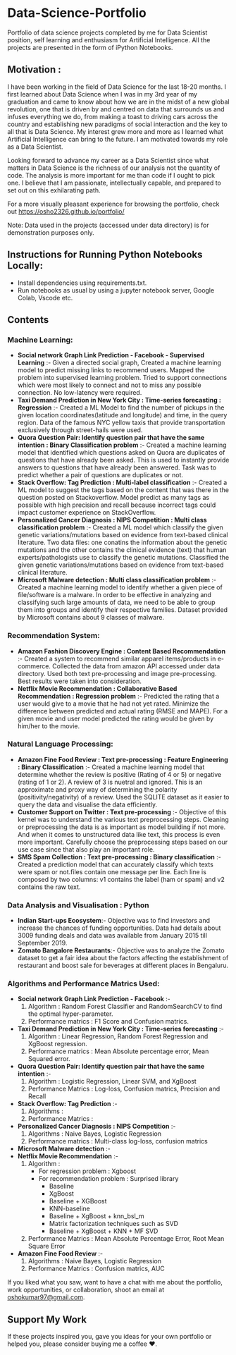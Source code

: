 # Data-Science-Portfolio
Portfolio of data science projects completed by me for Data Scientist position, self learning and enthusiasm for Artificial Intelligence. All the projects are presented in the form of iPython Notebooks.

## Motivation : 
I have been working in the field of Data Science for the last 18-20 months. I first learned about Data Science when I was in my 3rd year of my graduation and came to know about how we are in the midst of a new global revolution, one that is driven by and centred on data that surrounds us and infuses everything we do, from making a toast to driving cars across the country and establishing new paradigms of social interaction and the key to all that is Data Science. My interest grew more and more as I learned what Artificial Intelligence can bring to the future. I am motivated towards my role as a Data Scientist.

Looking forward to advance my career as a Data Scientist since what matters in Data Science is the richness of our analysis not the quantity of code. The analysis is more important for me than code if I ought to pick one. I believe that I am passionate, intellectually capable, and prepared to set out on this exhilarating path.

For a more visually pleasant experience for browsing the portfolio, check out 
https://osho2326.github.io/portfolio/

Note: Data used in the projects (accessed under data directory) is for demonstration purposes only.

## Instructions for Running Python Notebooks Locally:

- Install dependencies using requirements.txt.
- Run notebooks as usual by using a jupyter notebook server, Google Colab, Vscode etc.

## Contents

### Machine Learning:

- **Social network Graph Link Prediction - Facebook - Supervised Learning** :- Given a directed social graph, Created a machine learning model to predict missing links to recommend users. Mapped the problem into supervised learning problem. Tried to support connections which were most likely to connect and not to miss any possible connection. No low-latency were required.
- **Taxi Demand Prediction in New York City : Time-series forecasting : Regression** :-  Created a ML Model to find the number of pickups in the given location coordinates(latitude and longitude) and time, in the query region. Data of the famous NYC yellow taxis that provide transportation exclusively through street-hails were used.
- **Quora Question Pair: Identify question pair that have the same intention : Binary Classification problem** :- Created a machine learning model that identified which questions asked on Quora are duplicates of questions that have already been asked. This is used to instantly provide answers to questions that have already been answered. Task was to predict whether a pair of questions are duplicates or not.
- **Stack Overflow: Tag Prediction : Multi-label classification** :- Created a ML model to suggest the tags based on the content that was there in the question posted on Stackoverflow. Model predict as many tags as possible with high precision and recall because incorrect tags could impact customer experience on StackOverflow.
- **Personalized Cancer Diagnosis : NIPS Competition : Multi class classification problem** :- Created a ML model which classify the given genetic variations/mutations based on evidence from text-based clinical literature. Two data files: one conatins the information about the genetic mutations and the other contains the clinical evidence (text) that human experts/pathologists use to classify the genetic mutations. Classified the given genetic variations/mutations based on evidence from text-based clinical literature.
- **Microsoft Malware detection : Multi class classification problem** :- Created a machine learning model to identify whether a given piece of file/software is a malware. In order to be effective in analyzing and classifying such large amounts of data, we need to be able to group them into groups and identify their respective families. Dataset provided by Microsoft contains about 9 classes of malware.

### Recommendation System:

- **Amazon Fashion Discovery Engine : Content Based Recommendation** :- Created a system to recommend similar apparel items/products in e-commerce. Collected the data from amazon API accessed under data directory. Used both text pre-processing and image pre-processing. Best results were taken into consideration.
- **Netflix Movie Recommendation : Collaborative Based Recommendation : Regression problem** :- Predicted the rating that a user would give to a movie that he had not yet rated. Minimize the difference between predicted and actual rating (RMSE and MAPE). For a given movie and user model predicted the rating would be given by him/her to the movie.

### Natural Language Processing:

- **Amazon Fine Food Review : Text pre-processing : Feature Engineering : Binary Classification** :- Created a machine learning model that determine whether the review is positive (Rating of 4 or 5) or negative (rating of 1 or 2). A review of 3 is nuetral and ignored. This is an approximate and proxy way of determining the polarity (positivity/negativity) of a review. Used the SQLITE dataset as it easier to query the data and visualise the data efficiently.
- **Customer Support on Twitter : Text pre-processing** :- Objective of this kernel was to understand the various text preprocessing steps. Cleaning or preprocessing the data is as important as model building if not more. And when it comes to unstructured data like text, this process is even more important. Carefully choose the preprocessing steps based on our use case since that also play an important role.
- **SMS Spam Collection : Text pre-processing : Binary classification** :- Created a prediction model that can accurately classify which texts were spam
or not.files contain one message per line. Each line is composed by two columns: v1 contains the label (ham or spam) and v2 contains the raw text.

### Data Analysis and Visualisation : Python

- **Indian Start-ups Ecosystem**:- Objective was to find investors and increase the chances of funding opportunities. Data had details about 3009 funding deals and data was available from January 2015 till September 2019.
- **Zomato Bangalore Restaurants**:- Objective was to analyze the Zomato dataset to get a fair idea about the factors affecting the establishment of restaurant and boost sale for beverages at different places in Bengaluru.

### Algorithms and Performance Matrics Used:

- **Social network Graph Link Prediction - Facebook** :- 
    1. Algorithm : Random Forest Classifier and RandomSearchCV to find the optimal hyper-parameter.
    2. Performance matrics : F1 Score and Confusion matrics.
- **Taxi Demand Prediction in New York City : Time-series forecasting** :- 
    1. Algorithm : Linear Regression, Random Forest Regression and XgBoost regression.
    2. Performance matrics : Mean Absolute percentage error, Mean Squared error.
- **Quora Question Pair: Identify question pair that have the same intention** :- 
    1. Algorithm : Logistic Regression, Linear SVM, and XgBoost
    2. Performance Matrics : Log-loss, Confusion matrics, Precision and Recall
- **Stack Overflow: Tag Prediction** :- 
    1. Algorithms : 
    2. Performance Matrics :
- **Personalized Cancer Diagnosis : NIPS Competition** :- 
    1. Algorithms : Naive Bayes, Logistic Regression
    2. Performance matrics : Multi-class log-loss, confusion matrics
- **Microsoft Malware detection** :- 
- **Netflix Movie Recommendation** :- 
    1. Algorithm :
        - For regression problem : Xgboost
        - For recommendation problem : Surprised library
            - Baseline
            - XgBoost
            - Baseline + XGBoost
            - KNN-baseline
            - Baseline + XgBoost + knn_bsl_m
            - Matrix factorization techniques such as SVD
            - Baseline + XgBoost + KNN + MF SVD
    2. Performance Matrics : Mean Absolute Percentage Error, Root Mean Square Error
- **Amazon Fine Food Review** :- 
    1. Algorithms : Naive Bayes, Logistic Regression 
    2. Performance Matrics : Confusion matrics, AUC

If you liked what you saw, want to have a chat with me about the portfolio, work opportunities, or collaboration, shoot an email at oshokumar97@gmail.com.

## Support My Work
If these projects inspired you, gave you ideas for your own portfolio or helped you, please consider buying me a coffee ❤️.
















 




   



